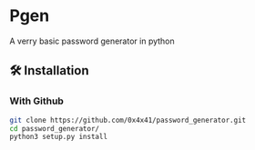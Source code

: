 # **Pgen**

A verry basic password generator in python


## 🛠️ Installation

### With Github

```bash
git clone https://github.com/0x4x41/password_generator.git
cd password_generator/
python3 setup.py install
```